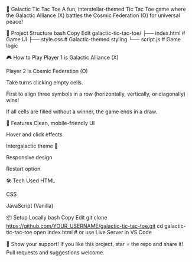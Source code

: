 🌌 Galactic Tic Tac Toe
A fun, interstellar-themed Tic Tac Toe game where the Galactic Alliance (X) battles the Cosmic Federation (O) for universal peace!

📁 Project Structure
bash
Copy
Edit
galactic-tic-tac-toe/
├── index.html     # Game UI
├── style.css      # Galactic-themed styling
└── script.js      # Game logic

🎮 How to Play
Player 1 is Galactic Alliance (X)

Player 2 is Cosmic Federation (O)

Take turns clicking empty cells.

First to align three symbols in a row (horizontally, vertically, or diagonally) wins!

If all cells are filled without a winner, the game ends in a draw.

🚀 Features
Clean, mobile-friendly UI

Hover and click effects

Intergalactic theme 🌠

Responsive design

Restart option

🛠️ Tech Used
HTML

CSS

JavaScript (Vanilla)

📦 Setup Locally
bash
Copy
Edit
git clone https://github.com/YOUR_USERNAME/galactic-tic-tac-toe.git
cd galactic-tic-tac-toe
open index.html   # or use Live Server in VS Code

🌟 Show your support!
If you like this project, star ⭐ the repo and share it!
Pull requests and suggestions welcome.
